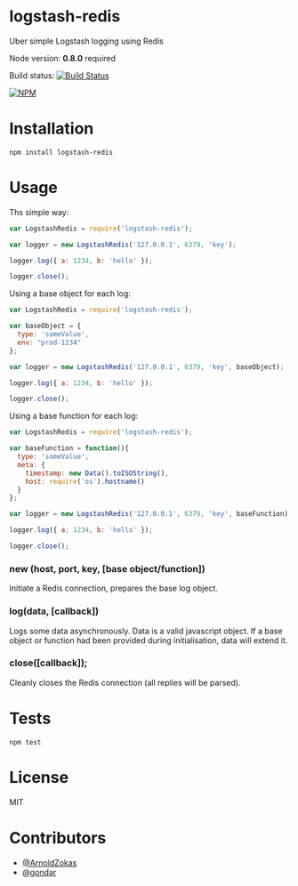 logstash-redis 
=============

Uber simple Logstash logging using Redis

Node version: **0.8.0** required

Build status: [![Build Status](https://secure.travis-ci.org/opentable/logstash-redis.png?branch=master)](http://travis-ci.org/opentable/logstash-redis)

[![NPM](https://nodei.co/npm/logstash-redis.png?downloads=true)](https://npmjs.org/package/logstash-redis)

# Installation

```shell
npm install logstash-redis
```

# Usage

Ths simple way:
```js
var LogstashRedis = require('logstash-redis');

var logger = new LogstashRedis('127.0.0.1', 6379, 'key');

logger.log({ a: 1234, b: 'hello' });

logger.close();
```

Using a base object for each log:
```js
var LogstashRedis = require('logstash-redis');

var baseObject = { 
  type: 'someValue', 
  env: "prod-1234" 
};

var logger = new LogstashRedis('127.0.0.1', 6379, 'key', baseObject);

logger.log({ a: 1234, b: 'hello' });

logger.close();
```

Using a base function for each log:
```js
var LogstashRedis = require('logstash-redis');

var baseFunction = function(){
  type: 'someValue',
  meta: {
    timestamp: new Data().toISOString(),
    host: require('os').hostname()
  }
};

var logger = new LogstashRedis('127.0.0.1', 6379, 'key', baseFunction);

logger.log({ a: 1234, b: 'hello' });

logger.close();
```

### new (host, port, key, [base object/function])

Initiate a Redis connection, prepares the base log object.

### log(data, [callback])

Logs some data asynchronously. Data is a valid javascript object. If a base object or function had been provided during initialisation, data will extend it.

### close([callback]);

Cleanly closes the Redis connection (all replies will be parsed).
  
# Tests

```shell
npm test
```

# License

MIT

# Contributors

* [@ArnoldZokas](https://github.com/ArnoldZokas)
* [@gondar](https://github.com/gondar)